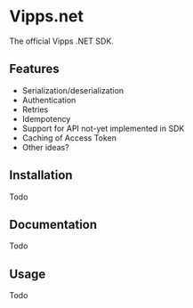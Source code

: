 # Vipps.net

The official Vipps .NET SDK.

## Features

- Serialization/deserialization
- Authentication
- Retries
- Idempotency
- Support for API not-yet implemented in SDK
- Caching of Access Token
- Other ideas?

## Installation

Todo

## Documentation

Todo

## Usage

Todo
